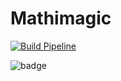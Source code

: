# Mathimagic
[![Build Pipeline](https://github.com/guypritchard/mathemagic/actions/workflows/ci-pipeline.yml/badge.svg)](https://github.com/guypritchard/mathemagic/actions/workflows/ci-pipeline.yml)

![badge](https://img.shields.io/endpoint?url=https://gist.githubusercontent.com/guypritchard/9ad2229158bd5f447dc0ad93c42ae34f/raw/code-coverage.json)
